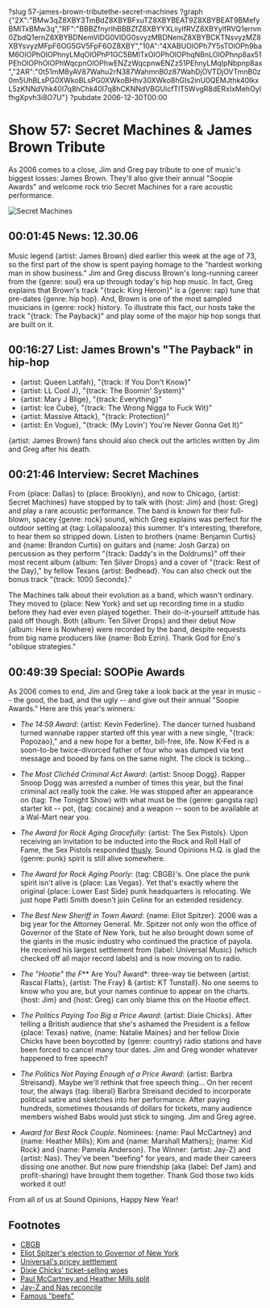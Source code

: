 ?slug 57-james-brown-tributethe-secret-machines
?graph {"2X":"BMw3qZ8XBY3TmBdZ8XBYBFxuTZ8XBYBEAT9Z8XBYBEAT9BMefyBMlTxBMw3q","RF":"BBBZfnyrIhBBBZfZ8XBYYXLiiylfRVZ8XBYylfRVQ1ernm0ZbdQ1ernZ8XBYBDNemVlDG0VlDG0svyzMBDNemZ8XBYBCKTNsvyzMZ8XBYsvyzMFpF6OG5GV5FpF6OZ8XBY","10A":"4XABUOlOPh7Y5sTOlOPh9baM6OlOPhOlOPhnyLMqOlOPhP1GC5BMlTxOlOPhOlOPhqNBnLOlOPhnp8ax51PEhOlOPhOlOPhWqcpnOlOPhwENZzWqcpnwENZz51PEhnyLMqIpNbpnp8ax","2AR":"0t51mM8yAV87Wahu2rN387WahmnB0z87WahDjOVTDjOVTmnB0z0m5UhBLsPG0XWkoBLsPG0XWkoBHhv30XWko8hGIs2inU0QEMJthk40IkxL5zKNNdVhk40I7q8hChk40I7q8hCKNNdVBGUlcfTlT5WvgR8dERxIxMehOylfhgXpvh3i8O7U"}
?pubdate 2006-12-30T00:00

# Show 57: Secret Machines & James Brown Tribute
As 2006 comes to a close, Jim and Greg pay tribute to one of music's biggest losses: James Brown. They'll also give their annual "Soopie Awards" and welcome rock trio Secret Machines for a rare acoustic performance.

![Secret Machines](http://static.soundopinions.org/images/2006/secretmachines.jpg)

## 00:01:45 News: 12.30.06
Music legend {artist: James Brown} died earlier this week at the age of 73, so the first part of the show is spent paying homage to the "hardest working man in show business." Jim and Greg discuss Brown's long-running career from the {genre: soul} era up through today's hip hop music. In fact, Greg explains that Brown's track "{track: King Heroin}" is a {genre: rap} tune that pre-dates {genre: hip hop}. And, Brown is one of the most sampled musicians in {genre: rock} history. To illustrate this fact, our hosts take the track "{track: The Payback}" and play some of the major hip hop songs that are built on it.

## 00:16:27 List: James Brown's "The Payback" in hip-hop
- {artist: Queen Latifah}, "{track: If You Don't Know}"
- {artist:  LL Cool J}, "{track: The Boomin' System}" 
- {artist: Mary J Blige}, "{track: Everything}"
- {artist: Ice Cube}, "{track: The Wrong Nigga to Fuck Wit}"
- {artist: Massive Attack}, "{track: Protection}" 
- {artist: En Vogue}, "{track: (My Lovin') You're Never Gonna Get It}"

{artist: James Brown} fans should also check out the articles written by Jim and Greg after his death.

## 00:21:46 Interview: Secret Machines
From {place: Dallas} to {place: Brooklyn}, and now to Chicago, {artist: Secret Machines} have stopped by to talk with {host: Jim} and {host: Greg} and play a rare acoustic performance. The band is known for their full-blown, spacey {genre: rock} sound, which Greg explains was perfect for the outdoor setting at {tag: Lollapalooza} this summer. It's interesting, therefore, to hear them so stripped down. Listen to brothers {name: Benjamin Curtis} and {name: Brandon Curtis} on guitars and {name: Josh Garza} on percussion as they perform "{track: Daddy's in the Doldrums}" off their most recent album {album: Ten Silver Drops} and a cover of "{track: Rest of the Day}," by fellow Texans {artist: Bedhead}. You can also check out the bonus track "{track: 1000 Seconds}."

The Machines talk about their evolution as a band, which wasn't ordinary. They moved to {place: New York} and set up recording time in a studio before they had ever even played together. Their do-it-yourself attitude has paid off though. Both {album: Ten Silver Drops} and their debut Now {album: Here is Nowhere} were recorded by the band, despite requests from big name producers like {name: Bob Ezrin}. Thank God for Eno's "oblique strategies."

## 00:49:39 Special: SOOPie Awards
As 2006 comes to end, Jim and Greg take a look back at the year in music -- the good, the bad, and the ugly -- and give out their annual "Soopie Awards." 
Here are this year's winners:

- *The 14:59 Award*: {artist: Kevin Federline}. The dancer turned husband turned wannabe rapper started off this year with a new single, "{track: Popozao}," and a new hope for a better, bill-free, life. Now K-Fed is a soon-to-be twice-divorced father of four who was dumped via text message and booed by fans on the same night. The clock is ticking...

- *The Most Clichéd Criminal Act Award*: {artist: Snoop Dogg}. Rapper Snoop Dogg was arrested a number of times this year, but the final criminal act really took the cake. He was stopped after an appearance on {tag: The Tonight Show} with what must be the {genre: gangsta rap} starter kit -- pot, {tag: cocaine} and a weapon -- soon to be available at a Wal-Mart near you.

- *The Award for Rock Aging Gracefully*: {artist: The Sex Pistols}. Upon receiving an invitation to be inducted into the Rock and Roll Hall of Fame, the Sex Pistols responded [thusly](http://www.sexpistolsofficial.com/official-announcement-regarding-the-rock-and-roll-hall-of-fame/). Sound Opinions H.Q. is glad the {genre: punk} spirit is still alive somewhere.

- *The Award for Rock Aging Poorly*: {tag: CBGB}'s. One place the punk spirit isn't alive is {place: Las Vegas}. Yet that's exactly where the original {place: Lower East Side} punk headquarters is relocating. We just hope Patti Smith doesn't join Celine for an extended residency.

- *The Best New Sheriff in Town Award*: {name: Eliot Spitzer}. 2006 was a big year for the Attorney General. Mr. Spitzer not only won the office of Governor of the State of New York, but he also brought down some of the giants in the music industry who continued the practice of payola. He received his largest settlement from {label: Universal Music} (which checked off all major record labels) and is now moving on to radio.

- *The "Hootie" the F*** Are You? Award*: three-way tie between {artist: Rascal Flatts}, {artist: The Fray} & {artist: KT Tunstall}. No one seems to know who you are, but your names continue to appear on the charts. {host: Jim} and {host: Greg} can only blame this on the Hootie effect.

- *The Politics Paying Too Big a Price Award*: {artist: Dixie Chicks}. After telling a British audience that she's ashamed the President is a fellow {place: Texas} native, {name: Natalie Maines} and her fellow Dixie Chicks have been boycotted by {genre: country} radio stations and have been forced to cancel many tour dates. Jim and Greg wonder whatever happened to free speech?

- *The Politics Not Paying Enough of a Price Award*: {artist: Barbra Streisand}. Maybe we'll rethink that free speech thing... On her recent tour, the always {tag: liberal} Barbra Streisand decided to incorporate political satire and sketches into her performance. After paying hundreds, sometimes thousands of dollars for tickets, many audience members wished Babs would just stick to singing. Jim and Greg agree.

- *Award for Best Rock Couple*. Nominees: {name: Paul McCartney} and {name: Heather Mills}; Kim and {name: Marshall Mathers}; {name: Kid Rock} and {name: Pamela Anderson}. The Winner: {artist: Jay-Z} and {artist: Nas}. They've been "beefing" for years, and made their careers dissing one another. But now pure friendship (aka {label: Def Jam} and profit-sharing) have brought them together. Thank God those two kids worked it out!

From all of us at Sound Opinions,
Happy New Year! 

## Footnotes
- [CBGB](http://en.wikipedia.org/wiki/CBGB)
- [Eliot Spitzer's election to Governor of New York](http://en.wikipedia.org/wiki/New_York_gubernatorial_election,_2006)
- [Universal's pricey settlement](http://www.nytimes.com/2006/05/12/business/12payola.html?ex=1305086400&en=55bcf1546ea3e870&ei=5090&partner=rssuserland&emc=rss)
- [Dixie Chicks' ticket-selling woes](http://www.usatoday.com/life/music/news/2006-06-08-dixie-chicks-tour_x.htm)
- [Paul McCartney and Heather Mills split](http://arts.guardian.co.uk/news/story/0,,1776957,00.html)
- [Jay-Z and Nas reconcile](http://www.mtv.com/news/articles/1512432/20051028/jay_z.jhtml)
- [Famous "beefs"](http://en.wikipedia.org/wiki/Hip_hop_rivalries)
